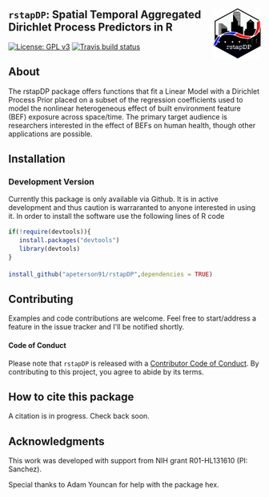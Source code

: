 ## <img src="docs/figures/rstapDP_hex.png" align="right" width=95 height=100 /> `rstapDP`: Spatial Temporal Aggregated Dirichlet Process Predictors in R
<!-- badges: start -->
[![License: GPL v3](https://img.shields.io/badge/License-GPL%20v3-blue.svg)](https://www.gnu.org/licenses/gpl-3.0)
[![Travis build status](https://travis-ci.org/apeterson91/rstapDP.svg?branch=master)](https://travis-ci.org/apeterson91/rstapDP)
<!-- badges: end -->

## About

The rstapDP package offers functions that fit a Linear Model with  a Dirichlet Process Prior 
placed on a subset of the regression coefficients used to model the nonlinear heterogeneous effect of built environment feature (BEF) exposure across space/time. 
The primary target audience is researchers interested in the effect of BEFs on human health, though other applications are possible. 

## Installation

### Development Version

 Currently this package is only available via Github. It is in active development and thus caution is warraranted to anyone interested in using it.
 In order to install the software use the following lines of R code

 ```r
 if(!require(devtools)){
	install.packages("devtools")
	library(devtools)
 }

install_github("apeterson91/rstapDP",dependencies = TRUE)
 ```

## Contributing

 Examples and code contributions are welcome. Feel free to start/address a feature in the issue tracker and I'll be notified shortly. 

#### Code of Conduct

Please note that `rstapDP` is released with a [Contributor Code of Conduct](https://www.contributor-covenant.org/). By contributing to this project, you agree to abide by its terms.


## How to cite this package

 A citation is in progress. Check back soon.

## Acknowledgments

This work was developed with support from NIH grant R01-HL131610 (PI: Sanchez).


Special thanks to Adam Youncan for help with the package hex.
